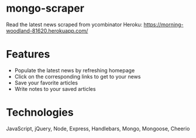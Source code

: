 # mongo-scraper
Read the latest news scraped from ycombinator
Heroku: https://morning-woodland-81620.herokuapp.com/

# Features
- Populate the latest news by refreshing homepage
- Click on the corresponding links to get to your news 
- Save your favorite articles
- Write notes to your saved articles

# Technologies
JavaScript, jQuery, Node, Express, Handlebars, Mongo, Mongoose, Cheerio